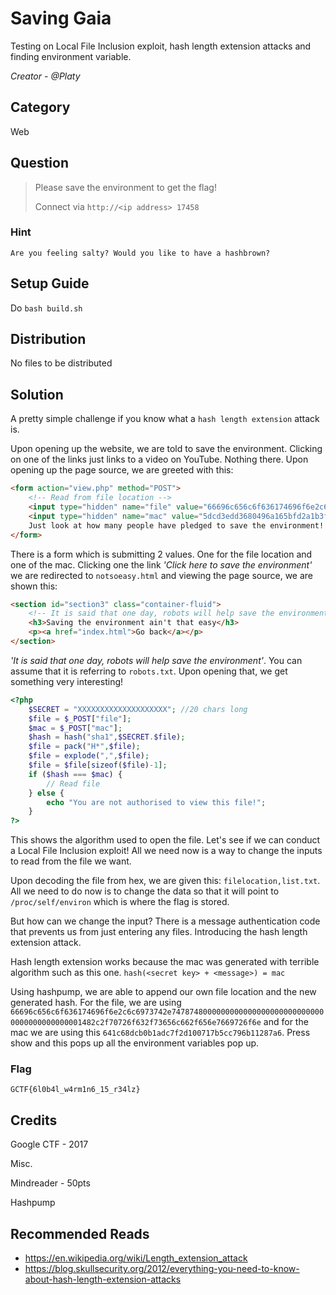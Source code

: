 # Saving Gaia
Testing on Local File Inclusion exploit, hash length extension attacks and finding environment variable.

<i>Creator - @Platy</i>

## Category
Web

## Question
>Please save the environment to get the flag!
>
>Connect via `http://<ip address> 17458`

### Hint
`Are you feeling salty? Would you like to have a hashbrown?`

## Setup Guide
Do `bash build.sh`

## Distribution
No files to be distributed

## Solution
A pretty simple challenge if you know what a `hash length extension` attack is.

Upon opening up the website, we are told to save the environment. Clicking on one of the links just links to a video on YouTube. Nothing there. Upon opening up the page source, we are greeted with this:
```html
<form action="view.php" method="POST">
	<!-- Read from file location -->
	<input type="hidden" name="file" value="66696c656c6f636174696f6e2c6c6973742e747874">
	<input type="hidden" name="mac" value="5dcd3edd3680496a165bfd2a1b3fec397cde0a12">
	Just look at how many people have pledged to save the environment! <input type="Submit" value="Show">
</form>
```

There is a form which is submitting 2 values. One for the file location and one of the mac. Clicking one the link <i>'Click here to save the environment'</i> we are redirected to `notsoeasy.html` and viewing the page source, we are shown this:
```html
<section id="section3" class="container-fluid">
	<!-- It is said that one day, robots will help save the environment -->
	<h3>Saving the environment ain't that easy</h3>
	<p><a href="index.html">Go back</a></p>
</section>
```
<i>'It is said that one day, robots will help save the environment'</i>. You can assume that it is referring to `robots.txt`. Upon opening that, we get something very interesting!
```php
<?php
	$SECRET = "XXXXXXXXXXXXXXXXXXXX"; //20 chars long
	$file = $_POST["file"];
	$mac = $_POST["mac"];
	$hash = hash("sha1",$SECRET.$file);
	$file = pack("H*",$file);
	$file = explode(",",$file);
	$file = $file[sizeof($file)-1];
	if ($hash === $mac) {
		// Read file
	} else {
		echo "You are not authorised to view this file!";
	}
?>
```
This shows the algorithm used to open the file. Let's see if we can conduct a Local File Inclusion exploit! All we need now is a way to change the inputs to read from the file we want.

Upon decoding the file from hex, we are given this: `filelocation,list.txt`. All we need to do now is to change the data so that it will point to `/proc/self/environ` which is where the flag is stored.

But how can we change the input? There is a message authentication code that prevents us from just entering any files. Introducing the hash length extension attack.

Hash length extension works because the mac was generated with terrible algorithm such as this one. `hash(<secret key> + <message>) = mac`

Using hashpump, we are able to append our own file location and the new generated hash. For the file, we are using `66696c656c6f636174696f6e2c6c6973742e74787480000000000000000000000000000000000000000001482c2f70726f632f73656c662f656e7669726f6e` and for the mac we are using this `641c68dcb0b1adc7f2d100717b5cc796b11287a6`. Press show and this pops up all the environment variables pop up.

### Flag
`GCTF{6l0b4l_w4rm1n6_15_r34lz}`

## Credits
Google CTF - 2017

Misc.

Mindreader - 50pts

Hashpump

## Recommended Reads
- https://en.wikipedia.org/wiki/Length_extension_attack
- https://blog.skullsecurity.org/2012/everything-you-need-to-know-about-hash-length-extension-attacks
